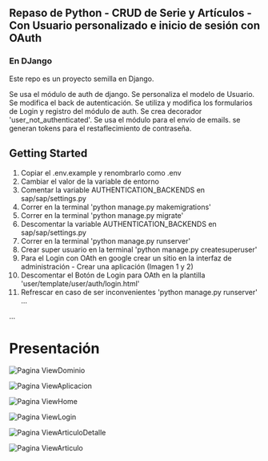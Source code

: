 ## Repaso de Python - CRUD de Serie y Artículos - Con Usuario personalizado e inicio de sesión con OAuth 
### En DJango
Este repo es un proyecto semilla en Django.

Se usa el módulo de auth de django. 
Se personaliza el modelo de Usuario. 
Se modifica el back de autenticación.
Se utiliza y modifica los formularios de Login y registro del módulo de auth.
Se crea decorador 'user_not_authenticated'.
Se usa el módulo para el envío de emails.
se generan tokens para el restaflecimiento de contraseña.



## Getting Started

1. Copiar el .env.example y renombrarlo como .env
2. Cambiar el valor de la variable de entorno
3. Comentar la variable AUTHENTICATION_BACKENDS en  sap/sap/settings.py
4. Correr en la terminal 'python manage.py makemigrations'
5. Correr en la terminal 'python manage.py migrate'
6. Descomentar la variable AUTHENTICATION_BACKENDS en  sap/sap/settings.py
7. Correr en la terminal 'python manage.py runserver'
8. Crear super usuario en la terminal 'python manage.py createsuperuser'
9. Para el Login con OAth en google crear un sitio en la interfaz de administración - Crear una aplicación (Imagen 1 y 2)
10. Descomentar el Botón de Login para OAth en la plantilla 'user/template/user/auth/login.html'
11. Refrescar en caso de ser inconvenientes 'python manage.py runserver'
...


...
# Presentación
![Pagina ViewDominio](https://github.com/ZitelliDZ/django-proyecto-semilla/sap/presentacion/dominio.png?raw=true)

![Pagina ViewAplicacion](https://github.com/ZitelliDZ/django-proyecto-semilla/sap/presentacion/aplicacion.png?raw=true)

![Pagina ViewHome](https://github.com/ZitelliDZ/django-proyecto-semilla/sap/presentacion/home.png?raw=true)

![Pagina ViewLogin](https://github.com/ZitelliDZ/django-proyecto-semilla/sap/presentacion/login.png?raw=true)

![Pagina ViewArticuloDetalle](https://github.com/ZitelliDZ/django-proyecto-semilla/sap/presentacion/articulo_detalle.png?raw=true)

![Pagina ViewArticulo](https://github.com/ZitelliDZ/django-proyecto-semilla/sap/presentacion/articulo.png?raw=true)
